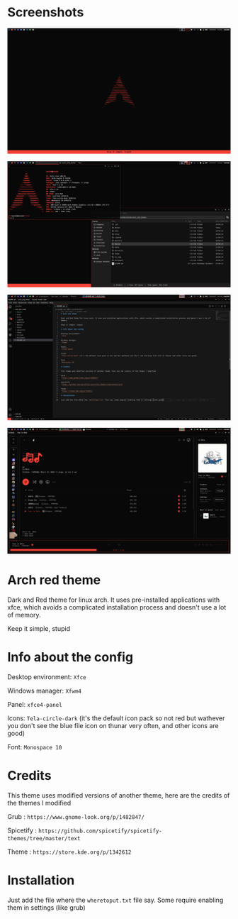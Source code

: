 # Screenshots

![screenshot](screenshots/screenshot_01.png)

![screenshot](screenshots/screenshot_02.png)

![screenshot](screenshots/screenshot_03.png)

![screenshot](screenshots/screenshot_04.png)

# Arch red theme

Dark and Red theme for linux arch. It uses pre-installed applications with xfce, which avoids a complicated installation process and doesn't use a lot of memory.

Keep it simple, stupid

# Info about the config

Desktop environment:
`Xfce`

Windows manager:
`Xfwm4`

Panel:
`xfce4-panel`

Icons:
`Tela-circle-dark` (it's the default icon pack so not red but wathever you don't see the blue file icon on thunar very often, and other icons are good)

Font:
`Monospace 10`

# Credits

This theme uses modified versions of another theme, here are the credits of the themes I modified

Grub :
`https://www.gnome-look.org/p/1482847/`

Spicetify :
`https://github.com/spicetify/spicetify-themes/tree/master/text`

Theme :
`https://store.kde.org/p/1342612`

# Installation

Just add the file where the `wheretoput.txt` file say. Some require enabling them in settings (like grub)